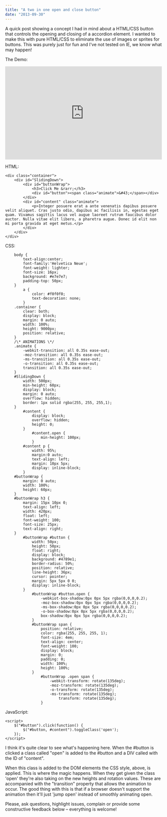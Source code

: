 ```yaml
---
title: "A two in one open and close button"
date: "2013-09-30"
---
```


A quick post showing a concept I had in mind about a HTML/CSS button that controls the opening and closing of a accordion element. I wanted to make this with pure HTML/CSS to eliminate the use of images or sprites for buttons. This was purely just for fun and I've not tested on IE, we know what may happen!

The Demo:

<iframe width="100%" height="300" src="http://jsfiddle.net/scriptedpixels/GvAtx/embedded/result,js,html,css/" allowfullscreen="allowfullscreen" frameborder="0"></iframe>

HTML:

	<div class="container">
		<div id="SlidingDown">
			<div id="buttonWrap">
				<h3>Click Me &rarr;</h3>
				<div id="button"><span class="animate">&#43;</span></div>
			</div>
			<div id="content" class="animate">
				<p>Integer posuere erat a ante venenatis dapibus posuere velit aliquet. Cras justo odio, dapibus ac facilisis in, egestas eget quam. Vivamus sagittis lacus vel augue laoreet rutrum faucibus dolor auctor. Nulla vitae elit libero, a pharetra augue. Donec id elit non mi porta gravida at eget metus.</p>
			</div>
		</div>
	</div>

CSS:

		body {
			text-align:center;
			font-family:'Helvetica Neue';
			font-weight: lighter;
			font-size: 16px;
			background: #e7e7e7;
			padding-top: 50px;
		}
			a {
				color: #f0f0f0;
				text-decoration: none;
			}
		.container {
			clear: both;
			display: block;
			margin: 0 auto;
			width: 100%;
			height: 9000px;
			position: relative;
		}
		/\* ANIMATIONS \*/
		.animate {
			-webkit-transition: all 0.35s ease-out;
			-moz-transition: all 0.35s ease-out;
			-ms-transition: all 0.35s ease-out;
			-o-transition: all 0.35s ease-out;
			transition: all 0.35s ease-out;
		}
		#SlidingDown {
			width: 500px;
			min-height: 60px;
			display: block;
			margin: 0 auto;
			overflow: hidden;
			border: 1px solid rgba(255, 255, 255,1);
		}
			#content {
				display: block;
				overflow: hidden;
				height: 0;
			}
				#content.open {
					min-height: 100px;
				}
			#content p {
				width: 95%;
				margin:0 auto;
				text-align: left;
				margin: 10px 5px;
				display: inline-block;
			} 
		#buttonWrap {
			margin: 0 auto;
			width: 100%;
			height: 60px;
		}
		#buttonWrap h3 {
			margin: 15px 10px 0;
			text-align: left;
			width: 420px;
			float: left;
			font-weight: 100;
			font-size: 25px;
			text-align: right;
		}
			#buttonWrap #button {
				width: 50px;
				height: 50px;
				float: right;
				display: block;
				background: #4789e1;
				border-radius: 50%;
				position: relative;
				line-height: 36px;
				cursor: pointer;
				margin: 5px 5px 0 0;
				display: inline-block;
			}
				#buttonWrap #button.open {
					-webkiot-box-shadow:0px 0px 5px rgba(0,0,0,0.2);
					-moz-box-shadow:0px 0px 5px rgba(0,0,0,0.2);
					-ms-box-shadow:0px 0px 5px rgba(0,0,0,0.2);
					-o-box-shadow:0px 0px 5px rgba(0,0,0,0.2);
					box-shadow:0px 0px 5px rgba(0,0,0,0.2);
				}
				#buttonWrap span {
					position: relative;
					color: rgba(255, 255, 255, 1);
					font-size: 4em;
					text-align: center;
					font-weight: 100;
					display: block;
					margin: 0;
					padding: 0;
					width: 100%;
					height: 100%;
				}
					#buttonWrap .open span {
						-webkit-transform: rotate(135deg);
						-moz-transform: rotate(135deg);
						-o-transform: rotate(135deg);
						-ms-transform: rotate(135deg);
							transform: rotate(135deg);
					}

JavaScript:

	<script>
		$("#button").click(function() {
			$("#button, #content").toggleClass('open');
		});
	</script>

I think it's quite clear to see what's happening here. When the #button is clicked a class called "open" is added to the #button and a DIV called with the ID of "content".

When this class is added to the DOM elements the CSS style, above, is applied. This is where the magic happens. When they get given the class 'open' they're also taking on the new heights and rotation values. These are accompanied with the "transition" property that allows the animation to occur. The good thing with this is that if a browser doesn't support the animation then it'll just 'jump open' instead of smoothly animating open.

Please, ask questions, highlight issues, complain or provide some constructive feedback below – everything is welcome!
